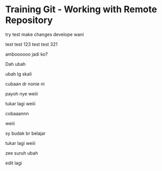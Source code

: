 # Training Git - Working with Remote Repository

try test make changes develope wani


test test 123
test test 321

amboooooo jadi ko?

Dah ubah

ubah lg skali

cubaan dr nonie ni

payoh nye weiii


tukar lagi weiii


cobaaannn

weiii

sy budak br belajar

tukar lagi weiii

zee suruh ubah

edit lagi

